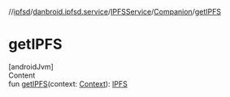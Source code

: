 //[ipfsd](../../../index.md)/[danbroid.ipfsd.service](../../index.md)/[IPFSService](../index.md)/[Companion](index.md)/[getIPFS](get-i-p-f-s.md)



# getIPFS  
[androidJvm]  
Content  
fun [getIPFS](get-i-p-f-s.md)(context: [Context](https://developer.android.com/reference/kotlin/android/content/Context.html)): [IPFS](../../-i-p-f-s/index.md)  



